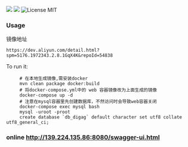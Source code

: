 [![](https://img.shields.io/docker/pulls/digag/digag-server.svg)](https://hub.docker.com/r/digag/digag-server 'DockerHub') 
[![](https://badge.juejin.im/entry/5986d4d26fb9a03c350a5181/likes.svg?style=flat-square)](https://juejin.im/entry/5986d4d26fb9a03c350a5181/detail)
![License MIT](https://img.shields.io/badge/license-MIT-blue.svg) 


 
 ### Usage
 镜像地址
```
https://dev.aliyun.com/detail.html?spm=5176.1972343.2.8.1GqX4K&repoId=54838
```

To run it:
```
     # 在本地生成镜像,需安装docker
     mvn clean package docker:build
     # 将docker-compose.yml中的 web 容器镜像改为上面生成的镜像
     docker-compose up -d
     # 注意在mysql容器里先创建数据库，不然访问时会导致web容器关闭
     docker-compose exec mysql bash
     mysql -uroot -proot
     create database `db_digag` default character set utf8 collate utf8_general_ci;
```

     
 ### online http://139.224.135.86:8080/swagger-ui.html
